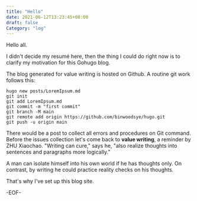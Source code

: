 ```yaml
---
title: "Hello"
date: 2021-06-12T13:23:45+08:00
draft: false
Category: "log"
---
```


Hello all. 

I didn't decide my resumé here, then the thing I could do right now is to clarify my motivation for this Gohugo blog.

The blog generated for value writing is hosted on Github. A routine git work follows this:

```
hugo new posts/LoremIpsum.md
git init
git add LoremIpsum.md
git commit -m "first commit"
git branch -M main
git remote add origin https://github.com/binwoodsye/hugo.git
git push -u origin main
```

There would be a post to collect all errors and procedures on Git command. Before the issues collection let's come back to **value writing**, a reminder by ZHU Xiaochao. "Writing can cure," says he, "also realize thoughts into sentences and paragraphs more logically."

A man can isolate himself into his own world if he has thoughts only. On contrast, by writing he could practice reality checks on his thoughts.

That's why I've set up this blog site.

-EOF-